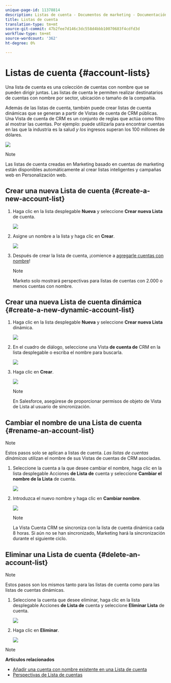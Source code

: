 ```yaml
---
unique-page-id: 11378814
description: Listas de cuenta - Documentos de marketing - Documentación del producto
title: Listas de cuenta
translation-type: tm+mt
source-git-commit: 47b2fee7d146c3dc558d4bbb10070683f4cdfd3d
workflow-type: tm+mt
source-wordcount: '362'
ht-degree: 0%

---
```



# Listas de cuenta {#account-lists}

Una lista de cuenta es una colección de cuentas con nombre que se pueden dirigir juntas. Las listas de cuenta le permiten realizar destinatarios de cuentas con nombre por sector, ubicación o tamaño de la compañía.

Además de las listas de cuenta, también puede crear listas de cuenta dinámicas que se generan a partir de Vistas de cuenta de CRM públicas. Una Vista de cuenta de CRM es un conjunto de reglas que actúa como filtro al mostrar las cuentas. Por ejemplo: puede utilizarla para encontrar cuentas en las que la industria es la salud *y los* ingresos superan los 100 millones de dólares.

![](assets/one.png)

>[!NOTE]
>
>Las listas de cuenta creadas en Marketing basado en cuentas de marketing están disponibles automáticamente al crear listas inteligentes y campañas web en Personalización [](http://docs.marketo.com/display/DOCS/RTP+Segments)web.

## Crear una nueva Lista de cuenta {#create-a-new-account-list}

1. Haga clic en la lista desplegable **Nueva** y seleccione **Crear nueva Lista** de cuenta.

   ![](assets/1a.png)

1. Asigne un nombre a la lista y haga clic en **Crear**.

   ![](assets/three-0.png)

1. Después de crear la lista de cuenta, ¡comience a [agregarle cuentas con nombre](http://docs.marketo.com/display/DOCS/Add+an+Existing+Named+Account+to+an+Account+List)!

   >[!NOTE]
   >
   >Marketo solo mostrará perspectivas para listas de cuentas con 2.000 o menos cuentas con nombre.

## Crear una nueva Lista de cuenta dinámica {#create-a-new-dynamic-account-list}

1. Haga clic en la lista desplegable **Nueva** y seleccione **Crear nueva Lista** dinámica.

   ![](assets/1.png)

1. En el cuadro de diálogo, seleccione una Vista **de cuenta de** CRM en la lista desplegable o escriba el nombre para buscarla.

   ![](assets/image2017-7-18-9-48-23.png)

1. Haga clic en **Crear**.

   ![](assets/step4.jpg)

   >[!NOTE]
   >
   >En Salesforce, asegúrese de proporcionar permisos de objeto de Vista de Lista al usuario de sincronización.

## Cambiar el nombre de una Lista de cuenta {#rename-an-account-list}

>[!NOTE]
>
>Estos pasos solo se aplican a listas de cuenta. *Las listas de cuentas dinámicas* utilizan el nombre de sus Vistas de cuentas de CRM asociadas.

1. Seleccione la cuenta a la que desee cambiar el nombre, haga clic en la lista desplegable Acciones **de Lista de** cuenta y seleccione **Cambiar el nombre de la Lista** de cuenta.

   ![](assets/three.png)

1. Introduzca el nuevo nombre y haga clic en **Cambiar nombre**.

   ![](assets/four.png)

   >[!NOTE]
   >
   >La Vista Cuenta CRM se sincroniza con la lista de cuenta dinámica cada 8 horas. Si aún no se han sincronizado, Marketing hará la sincronización durante el siguiente ciclo.

## Eliminar una Lista de cuenta {#delete-an-account-list}

>[!NOTE]
>
>Estos pasos son los mismos tanto para las listas de cuenta como para las listas de cuentas dinámicas.

1. Seleccione la cuenta que desee eliminar, haga clic en la lista desplegable Acciones **de Lista de** cuenta y seleccione **Eliminar Lista** de cuenta.

   ![](assets/five.png)

1. Haga clic en **Eliminar**.

   ![](assets/six.png)

>[!NOTE]
>
>**Artículos relacionados**
>
>* [Añadir una cuenta con nombre existente en una Lista de cuenta](named-accounts/add-an-existing-named-account-to-an-account-list.md)
>* [Perspectivas de Lista de cuentas](../../../product-docs/account-based-marketing/measure/account-list-insights.md)

>



